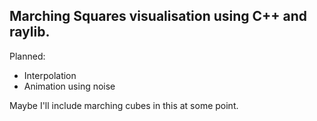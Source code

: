 ## Marching Squares visualisation using C++ and raylib.

Planned: 
 * Interpolation
 * Animation using noise


Maybe I'll include marching cubes in this at some point.
